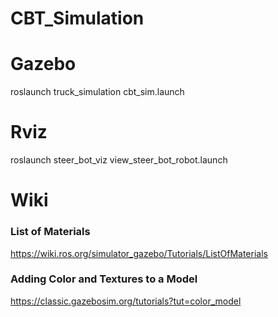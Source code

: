 # CBT_Simulation

# Gazebo
  roslaunch truck_simulation cbt_sim.launch

# Rviz
  roslaunch steer_bot_viz view_steer_bot_robot.launch

# Wiki
### List of Materials
  https://wiki.ros.org/simulator_gazebo/Tutorials/ListOfMaterials
  
### Adding Color and Textures to a Model
  https://classic.gazebosim.org/tutorials?tut=color_model
